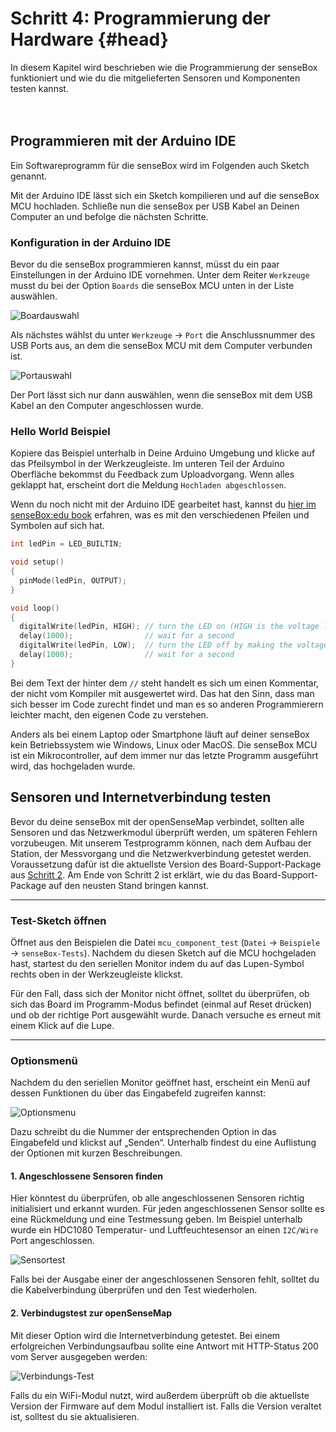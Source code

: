 # Schritt 4: Programmierung der Hardware {#head}
<div class="description"> In diesem Kapitel wird beschrieben wie die Programmierung der senseBox funktioniert und wie du die mitgelieferten Sensoren und Komponenten testen kannst.</div>

<div class="line">
    <br>
    <br>
</div>

## Programmieren mit der Arduino IDE

<div class="box_info">
    <i class="fa fa-info fa-fw" aria-hidden="true" style="color: #42acf3;"></i>
  Ein Softwareprogramm für die senseBox wird im Folgenden auch Sketch genannt.
</div>

Mit der Arduino IDE lässt sich ein Sketch kompilieren und auf die senseBox MCU hochladen. Schließe nun die senseBox per USB Kabel an Deinen Computer an und befolge die nächsten Schritte.

### Konfiguration in der Arduino IDE
Bevor du die senseBox programmieren kannst, müsst du ein paar Einstellungen in der Arduino IDE vornehmen. Unter dem Reiter `Werkzeuge` musst du bei der Option `Boards` die senseBox MCU unten in der Liste auswählen.

![Boardauswahl](https://github.com/sensebox/resources/raw/master/gitbook_pictures/select_board.png)

Als nächstes wählst du unter `Werkzeuge` -> `Port` die Anschlussnummer des USB Ports aus, an dem die senseBox MCU mit dem Computer verbunden ist. 

![Portauswahl](https://github.com/sensebox/resources/raw/master/gitbook_pictures/select_port.png)

<div class="box_warning">
    <i class="fa fa-exclamation-circle fa-fw" aria-hidden="true" style="color: #f0ad4e"></i>
    Der Port lässt sich nur dann auswählen, wenn die senseBox mit dem USB Kabel an den Computer angeschlossen wurde.
</div>

### Hello World Beispiel
Kopiere das Beispiel unterhalb in Deine Arduino Umgebung und klicke auf das Pfeilsymbol in der Werkzeugleiste. Im unteren Teil der Arduino Oberfläche bekommst du Feedback zum Uploadvorgang. Wenn alles geklappt hat, erscheint dort die Meldung `Hochladen abgeschlossen`.

<div class="box_info">
    <i class="fa fa-info fa-fw" aria-hidden="true" style="color: #42acf3;"></i>
  Wenn du noch nicht mit der Arduino IDE gearbeitet hast, kannst du <a href="https://sensebox.github.io/books-v2/edu/grundlagen/der-arduino-sketch.html">hier im senseBox:edu book</a> erfahren, was es mit den verschiedenen Pfeilen und Symbolen auf sich hat.
</div>

```cpp
int ledPin = LED_BUILTIN; 

void setup()
{
  pinMode(ledPin, OUTPUT);
}

void loop()
{
  digitalWrite(ledPin, HIGH); // turn the LED on (HIGH is the voltage level)
  delay(1000);                // wait for a second
  digitalWrite(ledPin, LOW);  // turn the LED off by making the voltage LOW
  delay(1000);                // wait for a second
}
```

Bei dem Text der hinter dem `//` steht handelt es sich um einen Kommentar, der nicht vom Kompiler mit ausgewertet wird. Das hat den Sinn, dass man sich besser im Code zurecht findet und man es so anderen Programmierern leichter macht, den eigenen Code zu verstehen. 

<div class="box_info">
    <i class="fa fa-info fa-fw" aria-hidden="true" style="color: #42acf3;"></i>
  Anders als bei einem Laptop oder Smartphone läuft auf deiner senseBox kein Betriebssystem wie Windows, Linux oder MacOS. Die senseBox MCU ist ein Mikrocontroller, auf dem immer nur das letzte Programm ausgeführt wird, das hochgeladen wurde.
</div>

## Sensoren und Internetverbindung testen
<div class="description">Bevor du deine senseBox mit der openSenseMap verbindet, sollten alle Sensoren und das Netzwerkmodul überprüft werden, um späteren Fehlern vorzubeugen. Mit unserem Testprogramm können, nach dem Aufbau der Station, der Messvorgang und die Netzwerkverbindung getestet werden.</div>

<div class="box_warning">
    <i class="fa fa-exclamation-circle fa-fw" aria-hidden="true" style="color: #f0ad4e"></i>
    Voraussetzung dafür ist die aktuellste Version des Board-Support-Package aus <a href="board-support-packages-installieren.md">Schritt 2</a>. Am Ende von Schritt 2 ist erklärt, wie du das Board-Support-Package auf den neusten Stand bringen kannst.
</div>

------
### Test-Sketch öffnen
Öffnet aus den Beispielen die Datei `mcu_component_test` (`Datei` -> `Beispiele` -> `senseBox-Tests`). Nachdem du diesen Sketch auf die MCU hochgeladen hast, startest du den seriellen Monitor indem du auf das Lupen-Symbol rechts oben in der Werkzeugleiste klickst. 

<div class="box_info">
    <i class="fa fa-info fa-fw" aria-hidden="true" style="color: #42acf3;"></i>
  Für den Fall, dass sich der Monitor nicht öffnet, solltet du überprüfen, ob sich das Board im Programm-Modus befindet (einmal auf Reset drücken) und ob der richtige Port ausgewählt wurde. Danach versuche es erneut mit einem Klick auf die Lupe.
</div>

------
### Optionsmenü
Nachdem du den seriellen Monitor geöffnet hast, erscheint ein Menü auf dessen Funktionen du über das Eingabefeld zugreifen kannst:

![Optionsmenu](https://github.com/sensebox/resources/raw/master/gitbook_pictures/test_option-menu.png)

Dazu schreibt du die Nummer der entsprechenden Option in das Eingabefeld und klickst auf „Senden“. Unterhalb findest du eine Auflistung der Optionen mit kurzen Beschreibungen.

#### 1. Angeschlossene Sensoren finden

  Hier könntest du überprüfen, ob alle angeschlossenen Sensoren richtig initialisiert und erkannt wurden. Für jeden angeschlossenen Sensor sollte es eine Rückmeldung und eine Testmessung geben. Im Beispiel unterhalb wurde ein HDC1080 Temperatur- und Luftfeuchtesensor an einen `I2C/Wire` Port angeschlossen.

  ![Sensortest](https://github.com/sensebox/resources/raw/master/gitbook_pictures/test_option1.png)

  <div class="box_info">
      <i class="fa fa-info fa-fw" aria-hidden="true" style="color: #42acf3;"></i>
     Falls bei der Ausgabe einer der angeschlossenen Sensoren fehlt, solltet du die Kabelverbindung überprüfen und den Test wiederholen.
  </div>

#### 2. Verbindugstest zur openSenseMap

  Mit dieser Option wird die Internetverbindung getestet. Bei einem erfolgreichen Verbindungsaufbau sollte eine Antwort mit HTTP-Status 200 vom Server ausgegeben werden:

  ![Verbindungs-Test](https://github.com/sensebox/resources/raw/master/gitbook_pictures/test_option2.png)

  <div class="box_info">
      <i class="fa fa-info fa-fw" aria-hidden="true" style="color: #42acf3;"></i>
     Falls du ein WiFi-Modul nutzt, wird außerdem überprüft ob die aktuellste Version der Firmware auf dem Modul installiert ist. Falls die Version veraltet ist, solltest du sie aktualisieren.
  </div>
